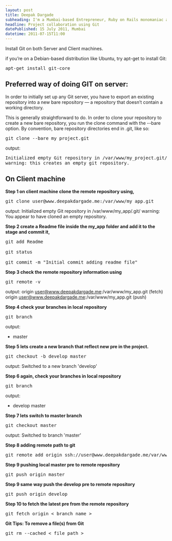```yaml
---
layout: post
title: Deepak Dargade
subheading: I'm a Mumbai-based Entrepreneur, Ruby on Rails monomaniac and Food enthusiast.<br/>Best known for turning ideas into reality and Co-founder of Classpro.
headline: Project collaboration using Git
datePublished: 15 July 2011, Mumbai
datetime: 2011-07-15T11:00
---
```


Install Git on both Server and Client machines.

if you’re on a Debian-based distribution like Ubuntu, try apt-get to install Git:
<pre>
apt-get install git-core
</pre>

<h2>Preferred way of doing GIT on server:</h2>

In order to initially set up any Git server, you have to export an existing repository into a new bare repository — a repository that doesn’t contain a working directory.

This is generally straightforward to do.
In order to clone your repository to create a new bare repository, you run the clone command with the --bare option. By convention, bare repository directories end in .git, like so:

<pre>
git clone --bare my_project.git
</pre>
output:
<pre>
Initialized empty Git repository in /var/www/my_project.git/
warning: this creates an empty git repository.
</pre>

<h2>On Client machine</h2>

<b>Step 1 on client machine clone the remote repository using,</b>

<pre>
git clone user@www.deepakdargade.me:/var/www/my_app.git
</pre>

output:
Initialized empty Git repository in /var/www/my_app/.git/
warning: You appear to have cloned an empty repository.

<b>Step 2 create a Readme file inside the my_app folder and add it to the stage and commit it,</b>

<pre>
git add Readme<br/>
git status<br/>
git commit -m "Initial commit adding readme file"
</pre>

<b>Step 3 check the remote repository information using</b>

<pre>
git remote -v
</pre>

output:
origin  user@www.deepakdargade.me:/var/www/my_app.git (fetch)
origin  user@www.deepakdargade.me:/var/www/my_app.git (push)

<b>Step 4 check your branches in local repository</b>

<pre>
git branch
</pre>

output:
* master


<b>Step 5 lets create a new branch that reflect new pre in the project.</b>

<pre>
git checkout -b develop master
</pre>

output:
Switched to a new branch 'develop'

<b>Step 6 again, check your branches in local repository</b>

<pre>
git branch
</pre>

output:
* develop
  master

<b>Step 7 lets switch to master branch</b>

<pre>
git checkout master
</pre>

output:
Switched to branch 'master'

<b>Step 8 adding remote path to git</b>

<pre>
git remote add origin ssh://user@www.deepakdargade.me/var/www/my_app.git
</pre>

<b>Step 9 pushing local master pre to remote repository</b>

<pre>
git push origin master
</pre>

<b>Step 9 same way push the develop pre to remote repository</b>

<pre>
git push origin develop
</pre>

<b>Step 10 to fetch the latest pre from the remote repository</b>

<pre>
git fetch origin < branch name > 
</pre>


<b>Git Tips: To remove a file(s) from Git</b>

<pre>
git rm --cached < file path > 
</pre>